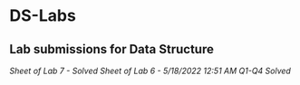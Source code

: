 # DS-Labs
## Lab submissions for Data Structure

*Sheet of Lab 7 - Solved*
*Sheet of Lab 6 - 5/18/2022 12:51 AM Q1-Q4 Solved*
